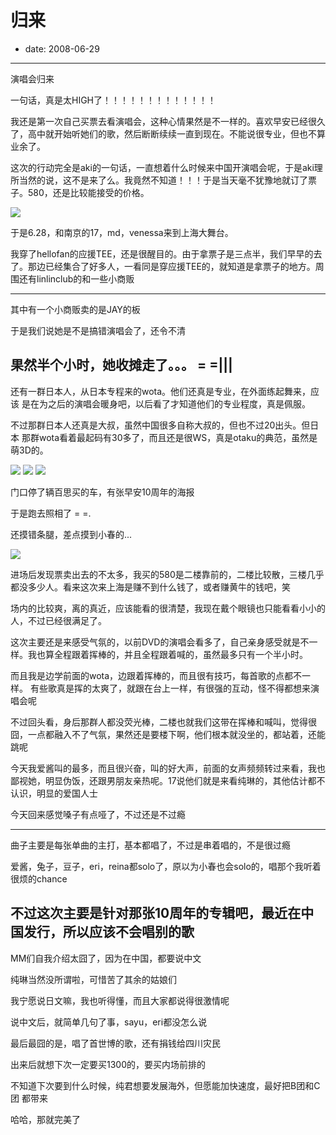# 归来

- date: 2008-06-29

--------------------------


演唱会归来

一句话，真是太HIGH了！！！！！！！！！！！！！

我还是第一次自己买票去看演唱会，这种心情果然是不一样的。喜欢早安已经很久
了，高中就开始听她们的歌，然后断断续续一直到现在。不能说很专业，但也不算
业余了。

这次的行动完全是aki的一句话，一直想着什么时候来中国开演唱会呢，于是aki理
所当然的说，这不是来了么。我竟然不知道！！！于是当天毫不犹豫地就订了票
子。580，还是比较能接受的价格。


[![](http://4.bp.blogspot.com/_ixQDXDmMsfA/SGebcS1lt1I/AAAAAAAAAH0/EQ8x3L6yOf8/s320/SUC30010.JPG)](http://4.bp.blogspot.com/_ixQDXDmMsfA/SGebcS1lt1I/AAAAAAAAAH0/EQ8x3L6yOf8/s1600-h/SUC30010.JPG)


于是6.28，和南京的17，md，venessa来到上海大舞台。

我穿了hellofan的应援TEE，还是很醒目的。由于拿票子是三点半，我们早早的去
了。那边已经集合了好多人，一看同是穿应援TEE的，就知道是拿票子的地方。周
围还有linlinclub的和一些小商贩

------------------------------------------
其中有一个小商贩卖的是JAY的板

于是我们说她是不是搞错演唱会了，还令不清

果然半个小时，她收摊走了。。。 = =|||
-------------------------------------------

还有一群日本人，从日本专程来的wota。他们还真是专业，在外面练起舞来，应该
是在为之后的演唱会暖身吧，以后看了才知道他们的专业程度，真是佩服。

不过那群日本人还真是大叔，虽然中国很多自称大叔的，但也不过20出头。但日本
那群wota看着最起码有30多了，而且还是很WS，真是otaku的典范，虽然是萌3D的。


[![](http://1.bp.blogspot.com/_ixQDXDmMsfA/SGeaaod9fWI/AAAAAAAAAHc/mecrI-AWjfk/s320/SUC30002.JPG)](http://1.bp.blogspot.com/_ixQDXDmMsfA/SGeaaod9fWI/AAAAAAAAAHc/mecrI-AWjfk/s1600-h/SUC30002.JPG)
[![](http://3.bp.blogspot.com/_ixQDXDmMsfA/SGeaayyyFFI/AAAAAAAAAHk/gK2j5-C48TI/s320/SUC30015.JPG)](http://3.bp.blogspot.com/_ixQDXDmMsfA/SGeaayyyFFI/AAAAAAAAAHk/gK2j5-C48TI/s1600-h/SUC30015.JPG)
[![](http://2.bp.blogspot.com/_ixQDXDmMsfA/SGeabDGMfoI/AAAAAAAAAHs/h7cbiKXhsdM/s320/SUC30018.JPG)](http://2.bp.blogspot.com/_ixQDXDmMsfA/SGeabDGMfoI/AAAAAAAAAHs/h7cbiKXhsdM/s1600-h/SUC30018.JPG)


门口停了辆百思买的车，有张早安10周年的海报

于是跑去照相了 = =.

还摸错条腿，差点摸到小春的...

[![](http://4.bp.blogspot.com/_ixQDXDmMsfA/SGeXGY8tXsI/AAAAAAAAAHU/lKPpXKVTIh4/s320/SUC30017.JPG)](http://4.bp.blogspot.com/_ixQDXDmMsfA/SGeXGY8tXsI/AAAAAAAAAHU/lKPpXKVTIh4/s1600-h/SUC30017.JPG)

进场后发现票卖出去的不太多，我买的580是二楼靠前的，二楼比较散，三楼几乎
都没多少人。看来这次来上海是赚不到什么钱了，或者赚黄牛的钱吧，笑

场内的比较爽，离的真近，应该能看的很清楚，我现在戴个眼镜也只能看看小小的
人，不过已经很满足了。

这次主要还是来感受气氛的，以前DVD的演唱会看多了，自己亲身感受就是不一
样。我也算全程跟着挥棒的，并且全程跟着喊的，虽然最多只有一个半小时。

而且我是边学前面的wota，边跟着挥棒的，而且很有技巧，每首歌的点都不一样。
有些歌真是挥的太爽了，就跟在台上一样，有很强的互动，怪不得都想来演唱会呢

不过回头看，身后那群人都没荧光棒，二楼也就我们这带在挥棒和喊叫，觉得很
囧，一点都融入不了气氛，果然还是要楼下啊，他们根本就没坐的，都站着，还能跳呢

今天我爱酱叫的最多，而且很兴奋，叫的好大声，前面的女声频频转过来看，我也
鄙视她，明显伪饭，还跟男朋友亲热呢。17说他们就是来看纯琳的，其他估计都不
认识，明显的爱国人士

今天回来感觉嗓子有点哑了，不过还是不过瘾

--------------------------------------------
曲子主要是每张单曲的主打，基本都唱了，不过是串着唱的，不是很过瘾

爱酱，兔子，豆子，eri，reina都solo了，原以为小春也会solo的，唱那个我听着
很烦的chance

不过这次主要是针对那张10周年的专辑吧，最近在中国发行，所以应该不会唱别的歌
--------------------------------------------

MM们自我介绍太囧了，因为在中国，都要说中文

纯琳当然没所谓啦，可惜苦了其余的姑娘们

我宁愿说日文嘛，我也听得懂，而且大家都说得很激情呢

说中文后，就简单几句了事，sayu，eri都没怎么说

最后最囧的是，唱了首世博的歌，还有捐钱给四川灾民


出来后就想下次一定要买1300的，要买内场前排的

不知道下次要到什么时候，纯君想要发展海外，但愿能加快速度，最好把B团和C团
都带来

哈哈，那就完美了

